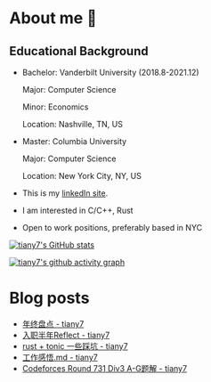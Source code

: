# About me 👋
## Educational Background
- Bachelor: Vanderbilt University (2018.8-2021.12)

  Major: Computer Science

  Minor: Economics

  Location: Nashville, TN, US

- Master: Columbia University

  Major: Computer Science

  Location: New York City, NY, US

- This is my [linkedIn site](https://www.linkedin.com/in/yuanhan-tian-02729117a/).
- I am interested in C/C++, Rust
- Open to work positions, preferably based in NYC

[![tiany7's GitHub stats](https://github-readme-stats.vercel.app/api?username=tiany7)](https://github.com/anuraghazra/github-readme-stats)

[![tiany7's github activity graph](https://github-readme-activity-graph.cyclic.app/graph?username=tiany7&theme=dracula&bg_color=FFFFFF&color=000000&line=87CEEB)](https://github.com/ashutosh00710/github-readme-activity-graph)

# Blog posts
<!-- BLOG-POST-LIST:START -->
- [年终盘点 - tiany7](https://www.cnblogs.com/tiany7/p/18696667)
- [入职半年Reflect - tiany7](https://www.cnblogs.com/tiany7/p/18427332)
- [rust + tonic 一些踩坑 - tiany7](https://www.cnblogs.com/tiany7/p/18120347)
- [工作感悟.md - tiany7](https://www.cnblogs.com/tiany7/p/18078055)
- [Codeforces Round 731 Div3 A-G题解 - tiany7](https://www.cnblogs.com/tiany7/p/17863588.html)
<!-- BLOG-POST-LIST:END -->

